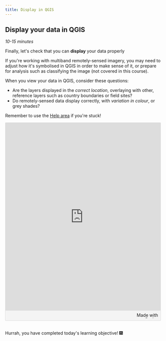 ```yaml
---
title: Display in QGIS
---
```


## Display your data in QGIS
*10-15 minutes*

Finally, let's check that you can **display** your data properly

If you're working with multiband remotely-sensed imagery, you may need to adjust how it's symbolised in QGIS in order to make sense of it, or prepare for analysis such as classifying the image (not covered in this course).

When you view your data in QGIS, consider these questions:
- Are the layers displayed in the *correct location*, overlaying with other, reference layers such as country boundaries or field sites?
- Do remotely-sensed data display correctly, with *variation in colour*, or grey shades?

Remember to use the [Help area](https://padlet.com/VerdantLearn_LT/GISRefresher1_HelpArea_May2021) if you're stuck!

<div class="padlet-embed" style="border:1px solid rgba(0,0,0,0.1);border-radius:2px;box-sizing:border-box;overflow:hidden;position:relative;width:100%;background:#F4F4F4"><p style="padding:0;margin:0"><iframe src="https://padlet.com/embed/cz5bv5cx6hfpnh2a" frameborder="0" allow="camera;microphone;geolocation" style="width:100%;height:608px;display:block;padding:0;margin:0"></iframe></p><div style="padding:8px;text-align:right;margin:0;"><a href="https://padlet.com?ref=embed" style="padding:0;margin:0;border:none;display:block;line-height:1;height:16px" target="_blank"><img src="https://padlet.net/embeds/made_with_padlet.png" width="86" height="16" style="padding:0;margin:0;background:none;border:none;display:inline;box-shadow:none" alt="Made with Padlet"></a></div></div>

<br>

Hurrah, you have completed today's learning objective!  :fireworks:


